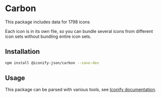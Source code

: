 # Carbon

This package includes data for 1798 icons

Each icon is in its own file, so you can bundle several icons from different icon sets without bundling entire icon sets.

## Installation

```bash
npm install @iconify-json/carbon --save-dev
```

## Usage

This package can be parsed with various tools, see [Iconify documentation](https://docs.iconify.design/icons/json.html).
